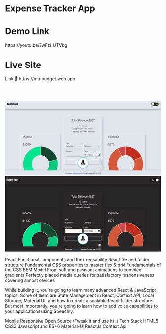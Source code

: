 <h1>Expense Tracker App</h1>

<h1>Demo Link</h1>
https://youtu.be/7wFzi_UTVbg
<h1>Live Site</h1>
Link 🔗 https://ma-budget.web.app

<br /><br/>

<img src="https://github.com/muzi-official/Expense-Tracker-/blob/master/lightMuz.PNG" />

<img src="https://github.com/muzi-official/Expense-Tracker-/blob/master/darkMuz.PNG" />


React Functional components and their reusability
React file and folder structure
Fundamental CSS properties to master flex & grid
Fundamentals of the CSS BEM Model
From soft and pleasant animations to complex gradients
Perfectly placed media queries for satisfactory responsiveness covering almost devices


 While building it, you're going to learn many advanced React & JavaScript topics. Some of them are State Management in React, Context API, Local Storage, Material UI, and how to create a scalable React folder structure. But most importantly, you're going to learn how to add voice capabilities to your applications using Speechly.

Mobile Responsive
Open Source (Tweak it and use it) :)
Tech Stack
HTML5
CSS3
Javascript and ES+6
Material-UI
ReactJs
Context Api

